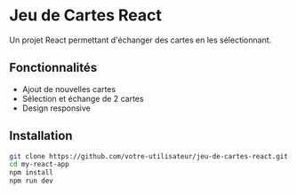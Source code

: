 # Jeu de Cartes React

Un projet React permettant d'échanger des cartes en les sélectionnant.

## Fonctionnalités
- Ajout de nouvelles cartes
- Sélection et échange de 2 cartes
- Design responsive

## Installation
```bash
git clone https://github.com/votre-utilisateur/jeu-de-cartes-react.git
cd my-react-app
npm install
npm run dev